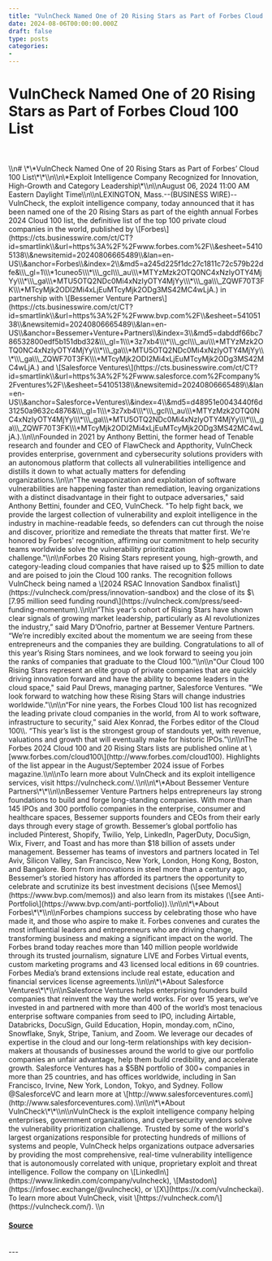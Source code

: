 ```yaml
---
title: "VulnCheck Named One of 20 Rising Stars as Part of Forbes Cloud 100 List"
date: 2024-08-06T00:00:00.000Z
draft: false
type: posts
categories: 
- 
---
```

# VulnCheck Named One of 20 Rising Stars as Part of Forbes Cloud 100 List

<br/>

<br/>
\\n# \*\*VulnCheck Named One of 20 Rising Stars as Part of Forbes’ Cloud 100 List\*\*\\n\\n\*Exploit Intelligence Company Recognized for Innovation, High-Growth and Category Leadership\*\\n\\nAugust 06, 2024 11:00 AM Eastern Daylight Time\\n\\nLEXINGTON, Mass.--(BUSINESS WIRE)--VulnCheck, the exploit intelligence company, today announced that it has been named one of the 20 Rising Stars as part of the eighth annual Forbes 2024 Cloud 100 list, the definitive list of the top 100 private cloud companies in the world, published by \[Forbes\](https://cts.businesswire.com/ct/CT?id=smartlink\\&url=https%3A%2F%2Fwww.forbes.com%2F\\&esheet=54105138\\&newsitemid=20240806665489\\&lan=en-US\\&anchor=Forbes\\&index=2\\&md5=a245d225f1dc27c1811c72c579b22dfe&\\\_gl=1\\\*1cuneo5\\\*\\\_gcl\\\_au\\\*MTYzMzk2OTQ0NC4xNzIyOTY4MjYy\\\*\\\_ga\\\*MTU5OTQ2NDc0Mi4xNzIyOTY4MjYy\\\*\\\_ga\\\_ZQWF70T3FK\\\*MTcyMjk2ODI2Mi4xLjEuMTcyMjk2ODg3MS42MC4wLjA.) in partnership with \[Bessemer Venture Partners\](https://cts.businesswire.com/ct/CT?id=smartlink\\&url=https%3A%2F%2Fwww.bvp.com%2F\\&esheet=54105138\\&newsitemid=20240806665489\\&lan=en-US\\&anchor=Bessemer+Venture+Partners\\&index=3\\&md5=dabddf66bc786532800edf5b151dbd32&\\\_gl=1\\\*3z7xb4\\\*\\\_gcl\\\_au\\\*MTYzMzk2OTQ0NC4xNzIyOTY4MjYy\\\*\\\_ga\\\*MTU5OTQ2NDc0Mi4xNzIyOTY4MjYy\\\*\\\_ga\\\_ZQWF70T3FK\\\*MTcyMjk2ODI2Mi4xLjEuMTcyMjk2ODg3MS42MC4wLjA.) and \[Salesforce Ventures\](https://cts.businesswire.com/ct/CT?id=smartlink\\&url=https%3A%2F%2Fwww.salesforce.com%2Fcompany%2Fventures%2F\\&esheet=54105138\\&newsitemid=20240806665489\\&lan=en-US\\&anchor=Salesforce+Ventures\\&index=4\\&md5=d48951e0043440f6d31250a9632c4876&\\\_gl=1\\\*3z7xb4\\\*\\\_gcl\\\_au\\\*MTYzMzk2OTQ0NC4xNzIyOTY4MjYy\\\*\\\_ga\\\*MTU5OTQ2NDc0Mi4xNzIyOTY4MjYy\\\*\\\_ga\\\_ZQWF70T3FK\\\*MTcyMjk2ODI2Mi4xLjEuMTcyMjk2ODg3MS42MC4wLjA.).\\n\\nFounded in 2021 by Anthony Bettini, the former head of Tenable research and founder and CEO of FlawCheck and Appthority, VulnCheck provides enterprise, government and cybersecurity solutions providers with an autonomous platform that collects all vulnerabilities intelligence and distills it down to what actually matters for defending organizations.\\n\\n"The weaponization and exploitation of software vulnerabilities are happening faster than remediation, leaving organizations with a distinct disadvantage in their fight to outpace adversaries," said Anthony Bettini, founder and CEO, VulnCheck. "To help fight back, we provide the largest collection of vulnerability and exploit intelligence in the industry in machine-readable feeds, so defenders can cut through the noise and discover, prioritize and remediate the threats that matter first. We're honored by Forbes' recognition, affirming our commitment to help security teams worldwide solve the vulnerability prioritization challenge."\\n\\nForbes 20 Rising Stars represent young, high-growth, and category-leading cloud companies that have raised up to $25 million to date and are poised to join the Cloud 100 ranks. The recognition follows VulnCheck being named a \[2024 RSAC Innovation Sandbox finalist\](https://vulncheck.com/press/innovation-sandbox) and the close of its $\[7.95 million seed funding round\](https://vulncheck.com/press/seed-funding-momentum).\\n\\n“This year’s cohort of Rising Stars have shown clear signals of growing market leadership, particularly as AI revolutionizes the industry,” said Mary D’Onofrio, partner at Bessemer Venture Partners. “We’re incredibly excited about the momentum we are seeing from these entrepreneurs and the companies they are building. Congratulations to all of this year’s Rising Stars nominees, and we look forward to seeing you join the ranks of companies that graduate to the Cloud 100.”\\n\\n"Our Cloud 100 Rising Stars represent an elite group of private companies that are quickly driving innovation forward and have the ability to become leaders in the cloud space," said Paul Drews, managing partner, Salesforce Ventures. "We look forward to watching how these Rising Stars will change industries worldwide."\\n\\n“For nine years, the Forbes Cloud 100 list has recognized the leading private cloud companies in the world, from AI to work software, infrastructure to security,” said Alex Konrad, the Forbes editor of the Cloud 100\\. “This year’s list is the strongest group of standouts yet, with revenue, valuations and growth that will eventually make for historic IPOs.”\\n\\nThe Forbes 2024 Cloud 100 and 20 Rising Stars lists are published online at \[www.forbes.com/cloud100\](http://www.forbes.com/cloud100). Highlights of the list appear in the August/September 2024 issue of Forbes magazine.\\n\\nTo learn more about VulnCheck and its exploit intelligence services, visit https://vulncheck.com/.\\n\\n\*\*About Bessemer Venture Partners\*\*\\n\\nBessemer Venture Partners helps entrepreneurs lay strong foundations to build and forge long-standing companies. With more than 145 IPOs and 300 portfolio companies in the enterprise, consumer and healthcare spaces, Bessemer supports founders and CEOs from their early days through every stage of growth. Bessemer’s global portfolio has included Pinterest, Shopify, Twilio, Yelp, LinkedIn, PagerDuty, DocuSign, Wix, Fiverr, and Toast and has more than $18 billion of assets under management. Bessemer has teams of investors and partners located in Tel Aviv, Silicon Valley, San Francisco, New York, London, Hong Kong, Boston, and Bangalore. Born from innovations in steel more than a century ago, Bessemer’s storied history has afforded its partners the opportunity to celebrate and scrutinize its best investment decisions (\[see Memos\](https://www.bvp.com/memos)) and also learn from its mistakes (\[see Anti-Portfolio\](https://www.bvp.com/anti-portfolio)).\\n\\n\*\*About Forbes\*\*\\n\\nForbes champions success by celebrating those who have made it, and those who aspire to make it. Forbes convenes and curates the most influential leaders and entrepreneurs who are driving change, transforming business and making a significant impact on the world. The Forbes brand today reaches more than 140 million people worldwide through its trusted journalism, signature LIVE and Forbes Virtual events, custom marketing programs and 43 licensed local editions in 69 countries. Forbes Media’s brand extensions include real estate, education and financial services license agreements.\\n\\n\*\*About Salesforce Ventures\*\*\\n\\nSalesforce Ventures helps enterprising founders build companies that reinvent the way the world works. For over 15 years, we’ve invested in and partnered with more than 400 of the world’s most tenacious enterprise software companies from seed to IPO, including Airtable, Databricks, DocuSign, Guild Education, Hopin, monday.com, nCino, Snowflake, Snyk, Stripe, Tanium, and Zoom. We leverage our decades of expertise in the cloud and our long-term relationships with key decision-makers at thousands of businesses around the world to give our portfolio companies an unfair advantage, help them build credibility, and accelerate growth. Salesforce Ventures has a $5BN portfolio of 300+ companies in more than 25 countries, and has offices worldwide, including in San Francisco, Irvine, New York, London, Tokyo, and Sydney. Follow @SalesforceVC and learn more at \[http://www.salesforceventures.com\](http://www.salesforceventures.com).\\n\\n\*\*About VulnCheck\*\*\\n\\nVulnCheck is the exploit intelligence company helping enterprises, government organizations, and cybersecurity vendors solve the vulnerability prioritization challenge. Trusted by some of the world's largest organizations responsible for protecting hundreds of millions of systems and people, VulnCheck helps organizations outpace adversaries by providing the most comprehensive, real-time vulnerability intelligence that is autonomously correlated with unique, proprietary exploit and threat intelligence. Follow the company on \[LinkedIn\](https://www.linkedin.com/company/vulncheck), \[Mastodon\](https://infosec.exchange/@vulncheck), or \[X\](https://x.com/vulncheckai). To learn more about VulnCheck, visit \[https://vulncheck.com/\](https://vulncheck.com/). \\n

#### [Source](https://vulncheck.com/blog/forbes-top-20-rising-stars)

<br/>
---
